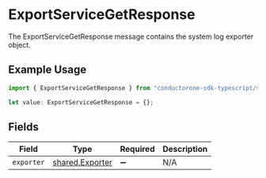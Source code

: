# ExportServiceGetResponse

The ExportServiceGetResponse message contains the system log exporter object.

## Example Usage

```typescript
import { ExportServiceGetResponse } from "conductorone-sdk-typescript/sdk/models/shared";

let value: ExportServiceGetResponse = {};
```

## Fields

| Field                                                     | Type                                                      | Required                                                  | Description                                               |
| --------------------------------------------------------- | --------------------------------------------------------- | --------------------------------------------------------- | --------------------------------------------------------- |
| `exporter`                                                | [shared.Exporter](../../../sdk/models/shared/exporter.md) | :heavy_minus_sign:                                        | N/A                                                       |